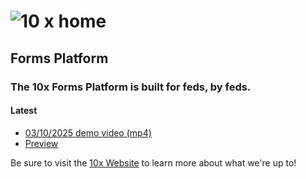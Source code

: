 # ![10 x home](https://github.com/orgs/GSA-TTS/projects/38/assets/1735772/707b4c23-9aae-4f5c-bda7-c226a58a2d22 "10 x")

## Forms Platform

### The 10x Forms Platform is built for feds, by feds.

#### Latest

* [03/10/2025 demo video (mp4)](https://github.com/GSA-TTS/10x-projects/projects/forms-platform/2025-03-06-forms-platform-demo.mp4)
* [Preview](https://federalist-9ab3a388-1535-4bd5-a4bf-04c7933172d6.sites.pages.cloud.gov/site/gsa-tts/forms/)

Be sure to visit the [10x Website](https://10x.gsa.gov) to learn more about what we're up to!
